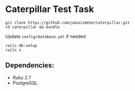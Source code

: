 # Caterpillar Test Task
    git clone https://github.com/yanaizmene/caterpillar.git
    cd caterpillar && bundle
Update `config/database.yml` if needed

    rails db:setup
    rails s

## Dependencies:

* Ruby 2.7
* PostgreSQL
